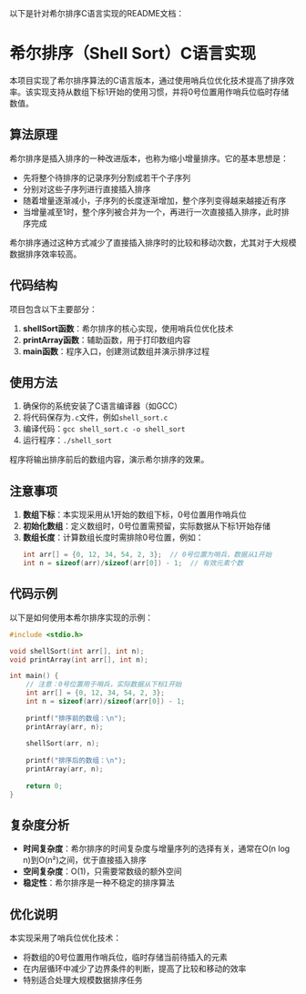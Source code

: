 以下是针对希尔排序C语言实现的README文档：

# 希尔排序（Shell Sort）C语言实现

本项目实现了希尔排序算法的C语言版本，通过使用哨兵位优化技术提高了排序效率。该实现支持从数组下标1开始的使用习惯，并将0号位置用作哨兵位临时存储数值。

## 算法原理

希尔排序是插入排序的一种改进版本，也称为缩小增量排序。它的基本思想是：
- 先将整个待排序的记录序列分割成若干个子序列
- 分别对这些子序列进行直接插入排序
- 随着增量逐渐减小，子序列的长度逐渐增加，整个序列变得越来越接近有序
- 当增量减至1时，整个序列被合并为一个，再进行一次直接插入排序，此时排序完成

希尔排序通过这种方式减少了直接插入排序时的比较和移动次数，尤其对于大规模数据排序效率较高。

## 代码结构

项目包含以下主要部分：

1. **shellSort函数**：希尔排序的核心实现，使用哨兵位优化技术
2. **printArray函数**：辅助函数，用于打印数组内容
3. **main函数**：程序入口，创建测试数组并演示排序过程

## 使用方法

1. 确保你的系统安装了C语言编译器（如GCC）
2. 将代码保存为`.c`文件，例如`shell_sort.c`
3. 编译代码：`gcc shell_sort.c -o shell_sort`
4. 运行程序：`./shell_sort`

程序将输出排序前后的数组内容，演示希尔排序的效果。

## 注意事项

1. **数组下标**：本实现采用从1开始的数组下标，0号位置用作哨兵位
2. **初始化数组**：定义数组时，0号位置需预留，实际数据从下标1开始存储
3. **数组长度**：计算数组长度时需排除0号位置，例如：
   ```c
   int arr[] = {0, 12, 34, 54, 2, 3};  // 0号位置为哨兵，数据从1开始
   int n = sizeof(arr)/sizeof(arr[0]) - 1;  // 有效元素个数
   ```

## 代码示例

以下是如何使用本希尔排序实现的示例：

```c
#include <stdio.h>

void shellSort(int arr[], int n);
void printArray(int arr[], int n);

int main() {
    // 注意：0号位置用于哨兵，实际数据从下标1开始
    int arr[] = {0, 12, 34, 54, 2, 3};
    int n = sizeof(arr)/sizeof(arr[0]) - 1;
    
    printf("排序前的数组：\n");
    printArray(arr, n);
    
    shellSort(arr, n);
    
    printf("排序后的数组：\n");
    printArray(arr, n);
    
    return 0;
}
```

## 复杂度分析

- **时间复杂度**：希尔排序的时间复杂度与增量序列的选择有关，通常在O(n log n)到O(n²)之间，优于直接插入排序
- **空间复杂度**：O(1)，只需要常数级的额外空间
- **稳定性**：希尔排序是一种不稳定的排序算法

## 优化说明

本实现采用了哨兵位优化技术：
- 将数组的0号位置用作哨兵位，临时存储当前待插入的元素
- 在内层循环中减少了边界条件的判断，提高了比较和移动的效率
- 特别适合处理大规模数据排序任务